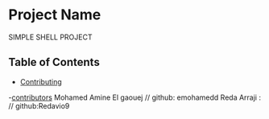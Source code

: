 # Project Name

SIMPLE SHELL PROJECT

## Table of Contents
- [Contributing](#contributing)

-[contributors](#contributors)
Mohamed Amine El gaouej  // github: emohamedd
Reda Arraji :  // github:Redavio9